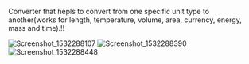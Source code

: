 Converter that hepls to convert from one specific unit type to another(works for length, temperature, volume, area, currency, energy, mass and time).!!

![Screenshot_1532288107](https://user-images.githubusercontent.com/25930120/160386122-9f5263f4-5fa4-4e3d-b831-97d5996be085.png)
![Screenshot_1532288390](https://user-images.githubusercontent.com/25930120/160386125-53626a50-2f4b-480e-904a-18cca0fcce0a.png)
![Screenshot_1532288448](https://user-images.githubusercontent.com/25930120/160386128-08bdd271-e913-4a3d-a087-249946dc831b.png)
